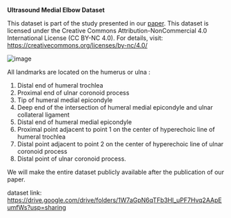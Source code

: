 
**Ultrasound Medial Elbow Dataset**

This dataset is part of the study presented in our [paper](https://ieeexplore.ieee.org/document/11141388?source=authoralert).
This dataset is licensed under the Creative Commons Attribution-NonCommercial 4.0 International License (CC BY-NC 4.0). 
For details, visit: https://creativecommons.org/licenses/by-nc/4.0/

![image](https://github.com/user-attachments/assets/cfa5d51d-1fb8-471f-aef5-e950828ca029)


All landmarks are located on the humerus or ulna : 
1) Distal end of humeral trochlea
2) Proximal end of ulnar coronoid process
3) Tip of humeral medial epicondyle
4) Deep end of the intersection of humeral medial epicondyle and ulnar collateral ligament
5) Distal end of humeral medial epicondyle
6)  Proximal point adjacent to point 1 on the center of hyperechoic line of humeral trochlea
7)  Distal point adjacent to point 2 on the center of hyperechoic line of ulnar coronoid process
8)  Distal point of ulnar coronoid process.

We will make the entire dataset publicly available after the publication of our paper.

dataset link: https://drive.google.com/drive/folders/1W7aGpN6qTFb3Hl_uPF7Hvq2AApEumfWs?usp=sharing

